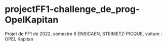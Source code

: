# projectFF1-challenge_de_prog-OpelKapitan
Projet de FF1 de 2022, semestre 6 ENSICAEN, STEIMETZ-PICQUE, voiture : OPEL Kapitan
